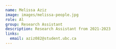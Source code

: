 ```yaml
---
name: Melissa Aziz
image: images/melissa-people.jpg
role: Al
group: Research Assistant  
description: Research Assistant from 2021-2023
links:
  email: aziz082@student.ubc.ca
---
```



